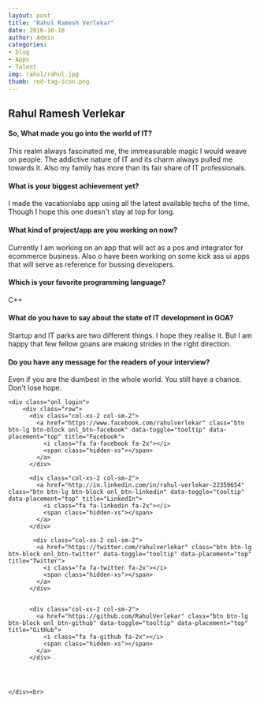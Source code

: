 ```yaml
---
layout: post
title: "Rahul Ramesh Verlekar"
date: 2016-10-18
author: Admin
categories:
- blog
- Apps
- Talent
img: rahul/rahul.jpg
thumb: red-tag-icon.png
---
```


Rahul Ramesh Verlekar
---------



<div class="bs-callout-left bs-callout-success-left">
  <h4>So, What made you go into the world of IT?</h4>
This realm always fascinated me, the immeasurable magic I would weave on people. The addictive nature of IT and its charm always pulled me towards it. Also my family has more than its fair share of IT professionals.

</div>

<div class="bs-callout-right bs-callout-success-right">
  <h4>What is your biggest achievement yet?</h4>
I made the vacationlabs app using all the latest available techs of the time. Though I hope this one doesn't stay at top for long.

</div>


<div class="bs-callout-left bs-callout-success-left">
  <h4>What kind of project/app are you working on now?</h4>
Currently I am working on an app that will act as a pos and integrator for ecommerce business. Also o have been working on some kick ass ui apps that will serve as reference for bussing developers.

</div>


<div class="bs-callout-right bs-callout-success-right">
  <h4>Which is your favorite programming language?</h4>
C++

</div>

<div class="bs-callout-left bs-callout-success-left">
  <h4>What do you have to say about the state of IT development in GOA?</h4>
Startup and IT parks are two different things. I hope they realise it. But I am happy that few fellow goans are making strides in the right direction. 


</div>


<div class="bs-callout-right bs-callout-success-right">
  <h4>Do you have any message for the readers of your interview?</h4>
   <div class="quote"><i class="fa fa-quote-left fa-4x"></i></div>
Even if you are the dumbest in the whole world. You still have a chance. Don't lose hope.

</div>


<div class="container">
    

    <div class="onl_login">
    	<div class="row">
          <div class="col-xs-2 col-sm-2">
            <a href="https://www.facebook.com/rahulverlekar" class="btn btn-lg btn-block onl_btn-facebook" data-toggle="tooltip" data-placement="top" title="Facebook">
              <i class="fa fa-facebook fa-2x"></i>
              <span class="hidden-xs"></span>
            </a>
          </div>

          <div class="col-xs-2 col-sm-2">
            <a href="http://in.linkedin.com/in/rahul-verlekar-22359654" class="btn btn-lg btn-block onl_btn-linkedin" data-toggle="tooltip" data-placement="top" title="LinkedIn">
              <i class="fa fa-linkedin fa-2x"></i>
              <span class="hidden-xs"></span>
            </a>
          </div>

           <div class="col-xs-2 col-sm-2">
            <a href="https://twitter.com/rahulverlekar" class="btn btn-lg btn-block onl_btn-twitter" data-toggle="tooltip" data-placement="top" title="Twitter">
              <i class="fa fa-twitter fa-2x"></i>
              <span class="hidden-xs"></span>
            </a>
          </div>  


          <div class="col-xs-2 col-sm-2">
            <a href="https://github.com/RahulVerlekar" class="btn btn-lg btn-block onl_btn-github" data-toggle="tooltip" data-placement="top" title="GitHub">
              <i class="fa fa-github fa-2x"></i>
              <span class="hidden-xs"></span>
            </a>
          </div>



          
    </div><br>
  </div>






